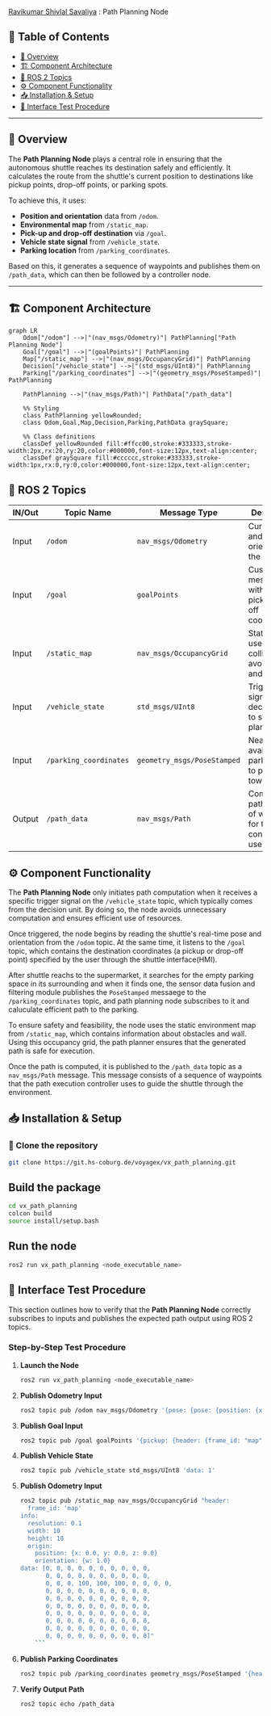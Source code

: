 [Ravikumar Shivlal Savaliya](https://git.hs-coburg.de/ravisavaliya) : Path Planning Node


## 📌 Table of Contents
- [📖 Overview](#-overview)
- [🏗️ Component Architecture](#-component-architecture)
- [🔌 ROS 2 Topics](#-ros-2-topics)
- [⚙️ Component Functionality](#️-component-functionality)
- [📥 Installation & Setup](#-installation--setup)
- [🧪 Interface Test Procedure](#-interface-test-procedure)

---

## 📖 Overview

The **Path Planning Node** plays a central role in ensuring that the autonomous shuttle reaches its destination safely and efficiently. It calculates the route from the shuttle's current position to destinations like pickup points, drop-off points, or parking spots.

To achieve this, it uses:
- **Position and orientation** data from `/odom`.
- **Environmental map** from `/static_map`.
- **Pick-up and drop-off destination** via `/goal`.
- **Vehicle state signal** from `/vehicle_state`.
- **Parking location** from `/parking_coordinates`.

Based on this, it generates a sequence of waypoints and publishes them on `/path_data`, which can then be followed by a controller node.

---

## 🏗️ Component Architecture

```mermaid
graph LR
    Odom["/odom"] -->|"(nav_msgs/Odometry)"| PathPlanning["Path Planning Node"]
    Goal["/goal"] -->|"(goalPoints)"| PathPlanning
    Map["/static_map"] -->|"(nav_msgs/OccupancyGrid)"| PathPlanning
    Decision["/vehicle_state"] -->|"(std_msgs/UInt8)"| PathPlanning
    Parking["/parking_coordinates"] -->|"(geometry_msgs/PoseStamped)"| PathPlanning

    PathPlanning -->|"(nav_msgs/Path)"| PathData["/path_data"]

    %% Styling
    class PathPlanning yellowRounded;
    class Odom,Goal,Map,Decision,Parking,PathData graySquare;

    %% Class definitions
    classDef yellowRounded fill:#ffcc00,stroke:#333333,stroke-width:2px,rx:20,ry:20,color:#000000,font-size:12px,text-align:center;
    classDef graySquare fill:#cccccc,stroke:#333333,stroke-width:1px,rx:0,ry:0,color:#000000,font-size:12px,text-align:center;
```

## 🔌 ROS 2 Topics

| IN/Out | Topic Name             | Message Type                | Description                                                     |
|--------|------------------------|-----------------------------|-----------------------------------------------------------------|
| Input  | `/odom`                | `nav_msgs/Odometry`         | Current pose and orientation of the shuttle.                    |
| Input  | `/goal`                | `goalPoints`                | Custom message with pickup/drop-off coordinates.                |
| Input  | `/static_map`          | `nav_msgs/OccupancyGrid`    | Static map used for collision avoidance and routing.            |
| Input  | `/vehicle_state`       | `std_msgs/UInt8`            | Trigger signal from decision unit to start path planning.       |
| Input  | `/parking_coordinates` | `geometry_msgs/PoseStamped` | Nearest available parking spot to plan toward.                  |
| Output | `/path_data`           | `nav_msgs/Path`             | Computed path as a list of waypoints for the controller to use. |



## ⚙️ Component Functionality

The **Path Planning Node** only initiates path computation when it receives a specific trigger signal on the `/vehicle_state` topic, which typically comes from the decision unit. By doing so, the node avoids unnecessary computation and ensures efficient use of resources.

Once triggered, the node begins by reading the shuttle's real-time pose and orientation from the `/odom` topic. At the same time, it listens to the `/goal` topic, which contains the destination coordinates (a pickup or drop-off point) specified by the user through the shuttle interface(HMI).

After shuttle reachs to the supermarket, it searches for the empty parking space in its surrounding and when it finds one, the sensor data fusion and filtering module publishes the `PoseStamped` messaege to the `/parking_coordinates` topic, and path planning node subscribes to it and caluculate efficient path to the parking. 

To ensure safety and feasibility, the node uses the static environment map from `/static_map`, which contains information about obstacles and wall. Using this occupancy grid, the path planner ensures that the generated path is safe for execution.

Once the path is computed, it is published to the `/path_data` topic as a `nav_msgs/Path` message. This message consists of a sequence of waypoints that the path execution controller uses to guide the shuttle through the environment.


## 📥 Installation & Setup

### 🔧 Clone the repository

```bash
git clone https://git.hs-coburg.de/voyagex/vx_path_planning.git
```

##  Build the package
```bash
cd vx_path_planning
colcon build
source install/setup.bash

```

 ## Run the node
```bash
ros2 run vx_path_planning <node_executable_name>
```

 ## 🧪 Interface Test Procedure

This section outlines how to verify that the **Path Planning Node** correctly subscribes to inputs and publishes the expected path output using ROS 2 topics.


### Step-by-Step Test Procedure

1. **Launch the Node**
   ```bash
   ros2 run vx_path_planning <node_executable_name>
   ```
2. **Publish Odometry Input**
   ```bash
   ros2 topic pub /odom nav_msgs/Odometry '{pose: {pose: {position: {x: 0.0, y: 0.0, z: 0.0}, orientation: {w: 1.0}}}}'
   ```
3. **Publish Goal Input**
   ```bash
   ros2 topic pub /goal goalPoints '{pickup: {header: {frame_id: "map"}, pose: {position: {x: 1.0, y: 1.0}, orientation: {w: 1.0}}}, droppoff: {header: {frame_id: "map"}, pose: {position: {x: 5.0, y: 5.0}, orientation: {w: 1.0}}}}'
   ```
4. **Publish Vehicle State**
   ```bash
   ros2 topic pub /vehicle_state std_msgs/UInt8 'data: 1'
   ```
5. **Publish Odometry Input**
   ```bash
   ros2 topic pub /static_map nav_msgs/OccupancyGrid "header:
     frame_id: 'map'
   info:
     resolution: 0.1
     width: 10
     height: 10
     origin:
       position: {x: 0.0, y: 0.0, z: 0.0}
       orientation: {w: 1.0}
   data: [0, 0, 0, 0, 0, 0, 0, 0, 0, 0,
          0, 0, 0, 0, 0, 0, 0, 0, 0, 0,
          0, 0, 0, 100, 100, 100, 0, 0, 0, 0,
          0, 0, 0, 0, 0, 0, 0, 0, 0, 0,
          0, 0, 0, 0, 0, 0, 0, 0, 0, 0,
          0, 0, 0, 0, 0, 0, 0, 0, 0, 0,
          0, 0, 0, 0, 0, 0, 0, 0, 0, 0,
          0, 0, 0, 0, 0, 0, 0, 0, 0, 0,
          0, 0, 0, 0, 0, 0, 0, 0, 0, 0,
          0, 0, 0, 0, 0, 0, 0, 0, 0, 0]"
       ```
6. **Publish Parking Coordinates**
   ```bash
   ros2 topic pub /parking_coordinates geometry_msgs/PoseStamped '{header: {frame_id: "map"}, pose: {position: {x: 2.0, y: 2.0}, orientation: {w: 1.0}}}'
   ```
7. **Verify Output Path**
   ```bash
   ros2 topic echo /path_data
   ```
